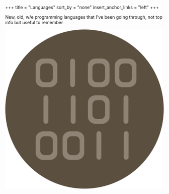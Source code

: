 +++
title = "Languages"
sort_by = "none"
insert_anchor_links = "left"
+++

New, old, w/e programming languages that I've been going through, not top info but useful to remember

![img](computer.png "code")
